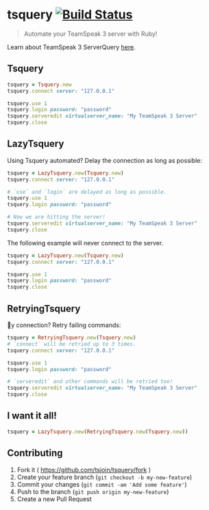 # tsquery [![Build Status](https://travis-ci.org/tsjoin/tsquery.svg?branch=master)](https://travis-ci.org/tsjoin/tsquery)
> Automate your TeamSpeak 3 server with Ruby!

Learn about TeamSpeak 3 ServerQuery [here](http://media.teamspeak.com/ts3_literature/TeamSpeak%203%20Server%20Query%20Manual.pdf).

## Tsquery
```ruby
tsquery = Tsquery.new
tsquery.connect server: "127.0.0.1"

tsquery.use 1
tsquery.login password: "password"
tsquery.serveredit virtualserver_name: "My TeamSpeak 3 Server"
tsquery.close
```

## LazyTsquery
Using Tsquery automated? Delay the connection as long as possible:
```ruby
tsquery = LazyTsquery.new(Tsquery.new)
tsquery.connect server: "127.0.0.1"

# `use` and `login` are delayed as long as possible.
tsquery.use 1
tsquery.login password: "password"

# Now we are hitting the server!
tsquery.serveredit virtualserver_name: "My TeamSpeak 3 Server"
tsquery.close
```

The following example will never connect to the server.
```ruby
tsquery = LazyTsquery.new(Tsquery.new)
tsquery.connect server: "127.0.0.1"

tsquery.use 1
tsquery.login password: "password"
tsquery.close
```

## RetryingTsquery
💩y connection? Retry failing commands:
```ruby
tsquery = RetryingTsquery.new(Tsquery.new)
# `connect` will be retried up to 3 times.
tsquery.connect server: "127.0.0.1"

tsquery.use 1
tsquery.login password: "password"

# `serveredit` and other commands will be retried too!
tsquery.serveredit virtualserver_name: "My TeamSpeak 3 Server"
tsquery.close
```

## I want it all!
```ruby
tsquery = LazyTsquery.new(RetryingTsquery.new(Tsquery.new))
```

## Contributing

1. Fork it ( https://github.com/tsjoin/tsquery/fork )
2. Create your feature branch (`git checkout -b my-new-feature`)
3. Commit your changes (`git commit -am 'Add some feature'`)
4. Push to the branch (`git push origin my-new-feature`)
5. Create a new Pull Request
